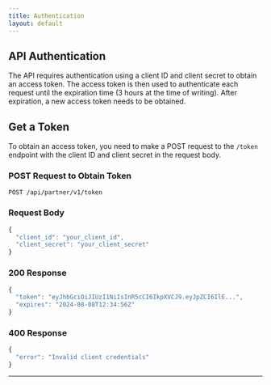 ```yaml
---
title: Authentication
layout: default
---
```


## API Authentication

The API requires authentication using a client ID and client secret to obtain an access token. The access token is then used to authenticate each request until the expiration time (3 hours at the time of writing). After expiration, a new access token needs to be obtained.

## Get a Token

To obtain an access token, you need to make a POST request to the `/token` endpoint with the client ID and client secret in the request body.

### POST Request to Obtain Token

```plaintext
POST /api/partner/v1/token
```

### Request Body
```js
{
  "client_id": "your_client_id",
  "client_secret": "your_client_secret"
}
```

### 200 Response
```js
{
  "token": "eyJhbGciOiJIUzI1NiIsInR5cCI6IkpXVCJ9.eyJpZCI6IlE...",
  "expires": "2024-08-08T12:34:56Z"
}
```

### 400 Response
```js
{
  "error": "Invalid client credentials"
}
```
----

[^1]: [It can take up to 10 minutes for changes to your site to publish after you push the changes to GitHub](https://docs.github.com/en/pages/setting-up-a-github-pages-site-with-jekyll/creating-a-github-pages-site-with-jekyll#creating-your-site).

[Just the Docs]: https://just-the-docs.github.io/just-the-docs/
